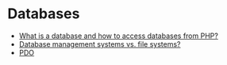 # Databases

* [What is a database and how to access databases from PHP?](/php/ext/db/intro.md)
* [Database management systems vs. file systems?](/php/ext/db/database-vs-filesystem.md)
* [PDO](/php/ext/db/pdo.md)
